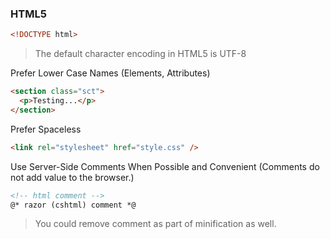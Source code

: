 ### HTML5

``` html
<!DOCTYPE html>
```
> The default character encoding in HTML5 is UTF-8

Prefer Lower Case Names (Elements, Attributes)
``` html
<section class="sct">
  <p>Testing...</p>
</section>
```

Prefer Spaceless
``` html
<link rel="stylesheet" href="style.css" />
```

Use Server-Side Comments When Possible and Convenient (Comments do not add value to the browser.)
``` html
<!-- html comment -->
@* razor (cshtml) comment *@
```
> You could remove comment as part of minification as well.

